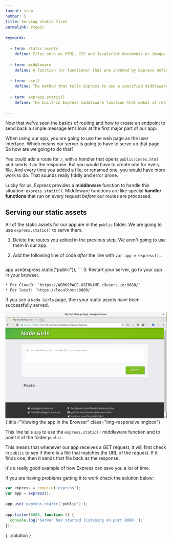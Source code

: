 ```yaml
---
layout: step
number: 5
title: Serving static files
permalink: step5/

keywords:

  - term: static assets
    define: Files such as HTML, CSS and JavaScript documents or images that you want to appear in the browser.

  - term: middleware
    define: A function (or functions) that are invoked by Express before your final request handler is executed. Middleware sits between a raw request and its final intended route.

  - term: use()
    define: The method that tells Express to use a specified middleware function.

  - term: express.static()
    define: The built-in Express middleware function that makes it really easy to serve static assets. Read more about it in the  [Express docs](http://expressjs.com/en/starter/static-files.html).

---
```


Now that we've seen the basics of routing and how to create an endpoint to send back a simple message let's look at the first major part of our app.  

When using our app, you are going to use the web page as the user interface.  Which means our server is going to have to serve up that page.  So how are we going to do that?

You could add a route for `/`, with a handler that opens `public/index.html` and sends it as the response. But you would have to create one for every file.  And every time you added a file, or renamed one, you would have more work to do.  That sounds really fiddly and error prone.  

Lucky for us, Express provides a **middleware** function to handle this situation: `express.static()`.  Middleware functions are like special **handler functions** that run on every request *before* our routes are processed.  

## Serving our static assets

All of the static assets for our app are in the `public` folder.  We are going to use `express.static()` to serve them.

1. Delete the routes you added in the previous step.  We aren't going to use them in our app.
2. Add the following line of code *after* the line with `var app = express();`.

    ```javascript
app.use(express.static("public"));
    ```
3. Restart your server, go to your app in your browser.

    * For Cloud9: `https://WORKSPACE-USERNAME.c9users.io:8080/`
    * For local: `https://localhost:8080/`

 If you see a `Node Girls` page, then your static assets have been successfully served.

![Viewing the app in the Browser](../assets/step5-b.png){:title="Viewing the app in the Browser" class="img-responsive imgbox"}

This line tells `app` to use the `express.static()` middleware function and to point it at the folder `public`.

This means that whenever our app receives a GET request, it will first check in `public` to see if there is a file that matches the URL of the request.  If it finds one, then it sends that file back as the response.

It's a really good example of how Express can save you a lot of time.

If you are having problems getting it to work check the solution below:

```javascript
var express = require('express');
var app = express();

app.use('express.static('public')');

app.listen(8080, function () {
  console.log('Server has started listening on port 8080.');
});
```
{: .solution }
